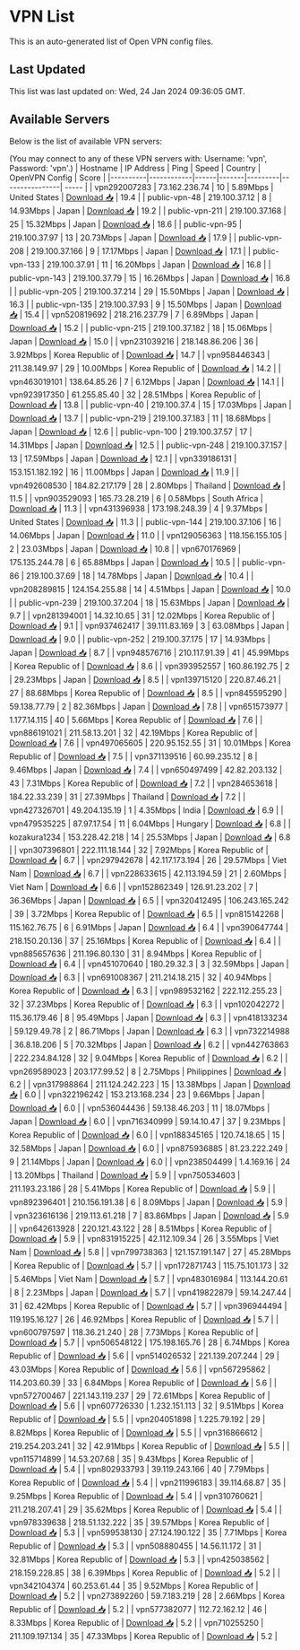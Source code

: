 # VPN List

This is an auto-generated list of Open VPN config files.

## Last Updated

This list was last updated on: Wed, 24 Jan 2024 09:36:05 GMT.

## Available Servers

Below is the list of available VPN servers:

(You may connect to any of these VPN servers with: Username: 'vpn', Password: 'vpn'.)
| Hostname | IP Address | Ping | Speed | Country | OpenVPN Config | Score |
|----------|------------|------|-------|---------|----------------| ----- |
| vpn292007283 | 73.162.236.74 | 10 | 5.89Mbps | United States | [Download 📥](./configs/server_0_US.ovpn) | 19.4 |
| public-vpn-48 | 219.100.37.12 | 8 | 14.93Mbps | Japan | [Download 📥](./configs/server_1_JP.ovpn) | 19.2 |
| public-vpn-211 | 219.100.37.168 | 25 | 15.32Mbps | Japan | [Download 📥](./configs/server_2_JP.ovpn) | 18.6 |
| public-vpn-95 | 219.100.37.97 | 13 | 20.73Mbps | Japan | [Download 📥](./configs/server_3_JP.ovpn) | 17.9 |
| public-vpn-208 | 219.100.37.166 | 9 | 17.17Mbps | Japan | [Download 📥](./configs/server_4_JP.ovpn) | 17.1 |
| public-vpn-133 | 219.100.37.91 | 11 | 16.20Mbps | Japan | [Download 📥](./configs/server_5_JP.ovpn) | 16.8 |
| public-vpn-143 | 219.100.37.79 | 15 | 16.26Mbps | Japan | [Download 📥](./configs/server_6_JP.ovpn) | 16.8 |
| public-vpn-205 | 219.100.37.214 | 29 | 15.50Mbps | Japan | [Download 📥](./configs/server_7_JP.ovpn) | 16.3 |
| public-vpn-135 | 219.100.37.93 | 9 | 15.50Mbps | Japan | [Download 📥](./configs/server_8_JP.ovpn) | 15.4 |
| vpn520819692 | 218.216.237.79 | 7 | 6.89Mbps | Japan | [Download 📥](./configs/server_9_JP.ovpn) | 15.2 |
| public-vpn-215 | 219.100.37.182 | 18 | 15.06Mbps | Japan | [Download 📥](./configs/server_10_JP.ovpn) | 15.0 |
| vpn231039216 | 218.148.86.206 | 36 | 3.92Mbps | Korea Republic of | [Download 📥](./configs/server_11_KR.ovpn) | 14.7 |
| vpn958446343 | 211.38.149.97 | 29 | 10.00Mbps | Korea Republic of | [Download 📥](./configs/server_12_KR.ovpn) | 14.2 |
| vpn463019101 | 138.64.85.26 | 7 | 6.12Mbps | Japan | [Download 📥](./configs/server_13_JP.ovpn) | 14.1 |
| vpn923917350 | 61.255.85.40 | 32 | 28.51Mbps | Korea Republic of | [Download 📥](./configs/server_14_KR.ovpn) | 13.8 |
| public-vpn-40 | 219.100.37.4 | 15 | 17.03Mbps | Japan | [Download 📥](./configs/server_15_JP.ovpn) | 13.7 |
| public-vpn-219 | 219.100.37.183 | 11 | 18.68Mbps | Japan | [Download 📥](./configs/server_16_JP.ovpn) | 12.6 |
| public-vpn-100 | 219.100.37.57 | 17 | 14.31Mbps | Japan | [Download 📥](./configs/server_17_JP.ovpn) | 12.5 |
| public-vpn-248 | 219.100.37.157 | 13 | 17.59Mbps | Japan | [Download 📥](./configs/server_18_JP.ovpn) | 12.1 |
| vpn339186131 | 153.151.182.192 | 16 | 11.00Mbps | Japan | [Download 📥](./configs/server_19_JP.ovpn) | 11.9 |
| vpn492608530 | 184.82.217.179 | 28 | 2.80Mbps | Thailand | [Download 📥](./configs/server_20_TH.ovpn) | 11.5 |
| vpn903529093 | 165.73.28.219 | 6 | 0.58Mbps | South Africa | [Download 📥](./configs/server_21_ZA.ovpn) | 11.3 |
| vpn431396938 | 173.198.248.39 | 4 | 9.37Mbps | United States | [Download 📥](./configs/server_22_US.ovpn) | 11.3 |
| public-vpn-144 | 219.100.37.106 | 16 | 14.06Mbps | Japan | [Download 📥](./configs/server_23_JP.ovpn) | 11.0 |
| vpn129056363 | 118.156.155.105 | 2 | 23.03Mbps | Japan | [Download 📥](./configs/server_24_JP.ovpn) | 10.8 |
| vpn670176969 | 175.135.244.78 | 6 | 65.88Mbps | Japan | [Download 📥](./configs/server_25_JP.ovpn) | 10.5 |
| public-vpn-86 | 219.100.37.69 | 18 | 14.78Mbps | Japan | [Download 📥](./configs/server_26_JP.ovpn) | 10.4 |
| vpn208289815 | 124.154.255.88 | 14 | 4.51Mbps | Japan | [Download 📥](./configs/server_27_JP.ovpn) | 10.0 |
| public-vpn-239 | 219.100.37.204 | 18 | 15.63Mbps | Japan | [Download 📥](./configs/server_28_JP.ovpn) | 9.7 |
| vpn281394001 | 14.32.10.65 | 31 | 12.02Mbps | Korea Republic of | [Download 📥](./configs/server_29_KR.ovpn) | 9.1 |
| vpn937462417 | 39.111.83.169 | 3 | 63.08Mbps | Japan | [Download 📥](./configs/server_30_JP.ovpn) | 9.0 |
| public-vpn-252 | 219.100.37.175 | 17 | 14.93Mbps | Japan | [Download 📥](./configs/server_31_JP.ovpn) | 8.7 |
| vpn948576716 | 210.117.91.39 | 41 | 45.99Mbps | Korea Republic of | [Download 📥](./configs/server_32_KR.ovpn) | 8.6 |
| vpn393952557 | 160.86.192.75 | 2 | 29.23Mbps | Japan | [Download 📥](./configs/server_33_JP.ovpn) | 8.5 |
| vpn139715120 | 220.87.46.21 | 27 | 88.68Mbps | Korea Republic of | [Download 📥](./configs/server_34_KR.ovpn) | 8.5 |
| vpn845595290 | 59.138.77.79 | 2 | 82.36Mbps | Japan | [Download 📥](./configs/server_35_JP.ovpn) | 7.8 |
| vpn651573977 | 1.177.14.115 | 40 | 5.66Mbps | Korea Republic of | [Download 📥](./configs/server_36_KR.ovpn) | 7.6 |
| vpn886191021 | 211.58.13.201 | 32 | 42.19Mbps | Korea Republic of | [Download 📥](./configs/server_37_KR.ovpn) | 7.6 |
| vpn497065605 | 220.95.152.55 | 31 | 10.01Mbps | Korea Republic of | [Download 📥](./configs/server_38_KR.ovpn) | 7.5 |
| vpn371139516 | 60.99.235.12 | 8 | 9.46Mbps | Japan | [Download 📥](./configs/server_39_JP.ovpn) | 7.4 |
| vpn650497499 | 42.82.203.132 | 43 | 7.31Mbps | Korea Republic of | [Download 📥](./configs/server_40_KR.ovpn) | 7.2 |
| vpn284653618 | 184.22.33.239 | 31 | 27.39Mbps | Thailand | [Download 📥](./configs/server_41_TH.ovpn) | 7.2 |
| vpn427326701 | 49.204.135.19 | 1 | 4.35Mbps | India | [Download 📥](./configs/server_42_IN.ovpn) | 6.9 |
| vpn479535225 | 87.97.17.54 | 11 | 6.04Mbps | Hungary | [Download 📥](./configs/server_43_HU.ovpn) | 6.8 |
| kozakura1234 | 153.228.42.218 | 14 | 25.53Mbps | Japan | [Download 📥](./configs/server_44_JP.ovpn) | 6.8 |
| vpn307396801 | 222.111.18.144 | 32 | 7.92Mbps | Korea Republic of | [Download 📥](./configs/server_45_KR.ovpn) | 6.7 |
| vpn297942678 | 42.117.173.194 | 26 | 29.57Mbps | Viet Nam | [Download 📥](./configs/server_46_VN.ovpn) | 6.7 |
| vpn228633615 | 42.113.194.59 | 21 | 2.60Mbps | Viet Nam | [Download 📥](./configs/server_47_VN.ovpn) | 6.6 |
| vpn152862349 | 126.91.23.202 | 7 | 36.36Mbps | Japan | [Download 📥](./configs/server_48_JP.ovpn) | 6.5 |
| vpn320412495 | 106.243.165.242 | 39 | 3.72Mbps | Korea Republic of | [Download 📥](./configs/server_49_KR.ovpn) | 6.5 |
| vpn815142268 | 115.162.76.75 | 6 | 6.91Mbps | Japan | [Download 📥](./configs/server_50_JP.ovpn) | 6.4 |
| vpn390647744 | 218.150.20.136 | 37 | 25.16Mbps | Korea Republic of | [Download 📥](./configs/server_51_KR.ovpn) | 6.4 |
| vpn885657636 | 211.196.80.130 | 31 | 8.94Mbps | Korea Republic of | [Download 📥](./configs/server_52_KR.ovpn) | 6.4 |
| vpn451070640 | 180.29.32.3 | 3 | 32.59Mbps | Japan | [Download 📥](./configs/server_53_JP.ovpn) | 6.3 |
| vpn691008367 | 211.214.18.215 | 32 | 40.94Mbps | Korea Republic of | [Download 📥](./configs/server_54_KR.ovpn) | 6.3 |
| vpn989532162 | 222.112.255.23 | 32 | 37.23Mbps | Korea Republic of | [Download 📥](./configs/server_55_KR.ovpn) | 6.3 |
| vpn102042272 | 115.36.179.46 | 8 | 95.49Mbps | Japan | [Download 📥](./configs/server_56_JP.ovpn) | 6.3 |
| vpn418133234 | 59.129.49.78 | 2 | 86.71Mbps | Japan | [Download 📥](./configs/server_57_JP.ovpn) | 6.3 |
| vpn732214988 | 36.8.18.206 | 5 | 70.32Mbps | Japan | [Download 📥](./configs/server_58_JP.ovpn) | 6.2 |
| vpn442763863 | 222.234.84.128 | 32 | 9.04Mbps | Korea Republic of | [Download 📥](./configs/server_59_KR.ovpn) | 6.2 |
| vpn269589023 | 203.177.99.52 | 8 | 2.75Mbps | Philippines | [Download 📥](./configs/server_60_PH.ovpn) | 6.2 |
| vpn317988864 | 211.124.242.223 | 15 | 13.38Mbps | Japan | [Download 📥](./configs/server_61_JP.ovpn) | 6.0 |
| vpn322196242 | 153.213.168.234 | 23 | 9.66Mbps | Japan | [Download 📥](./configs/server_62_JP.ovpn) | 6.0 |
| vpn536044436 | 59.138.46.203 | 11 | 18.07Mbps | Japan | [Download 📥](./configs/server_63_JP.ovpn) | 6.0 |
| vpn716340999 | 59.14.10.47 | 37 | 9.23Mbps | Korea Republic of | [Download 📥](./configs/server_64_KR.ovpn) | 6.0 |
| vpn188345165 | 120.74.18.65 | 15 | 32.58Mbps | Japan | [Download 📥](./configs/server_65_JP.ovpn) | 6.0 |
| vpn875936885 | 81.23.222.249 | 9 | 21.14Mbps | Japan | [Download 📥](./configs/server_66_JP.ovpn) | 6.0 |
| vpn238504499 | 1.4.169.16 | 24 | 13.20Mbps | Thailand | [Download 📥](./configs/server_67_TH.ovpn) | 5.9 |
| vpn750534603 | 211.193.23.186 | 28 | 5.41Mbps | Korea Republic of | [Download 📥](./configs/server_68_KR.ovpn) | 5.9 |
| vpn892396401 | 210.156.191.38 | 6 | 8.09Mbps | Japan | [Download 📥](./configs/server_69_JP.ovpn) | 5.9 |
| vpn323616136 | 219.113.61.218 | 7 | 83.86Mbps | Japan | [Download 📥](./configs/server_70_JP.ovpn) | 5.9 |
| vpn642613928 | 220.121.43.122 | 28 | 8.51Mbps | Korea Republic of | [Download 📥](./configs/server_71_KR.ovpn) | 5.9 |
| vpn831915225 | 42.112.109.34 | 26 | 3.55Mbps | Viet Nam | [Download 📥](./configs/server_72_VN.ovpn) | 5.8 |
| vpn799738363 | 121.157.191.147 | 27 | 45.28Mbps | Korea Republic of | [Download 📥](./configs/server_73_KR.ovpn) | 5.7 |
| vpn172871743 | 115.75.101.173 | 32 | 5.46Mbps | Viet Nam | [Download 📥](./configs/server_74_VN.ovpn) | 5.7 |
| vpn483016984 | 113.144.20.61 | 8 | 2.23Mbps | Japan | [Download 📥](./configs/server_75_JP.ovpn) | 5.7 |
| vpn419822879 | 59.14.247.44 | 31 | 62.42Mbps | Korea Republic of | [Download 📥](./configs/server_76_KR.ovpn) | 5.7 |
| vpn396944494 | 119.195.16.127 | 26 | 46.92Mbps | Korea Republic of | [Download 📥](./configs/server_77_KR.ovpn) | 5.7 |
| vpn600797597 | 118.36.21.240 | 28 | 7.73Mbps | Korea Republic of | [Download 📥](./configs/server_78_KR.ovpn) | 5.7 |
| vpn506548122 | 175.198.165.76 | 28 | 6.74Mbps | Korea Republic of | [Download 📥](./configs/server_79_KR.ovpn) | 5.6 |
| vpn514026532 | 221.139.207.244 | 29 | 43.03Mbps | Korea Republic of | [Download 📥](./configs/server_80_KR.ovpn) | 5.6 |
| vpn567295862 | 114.203.60.39 | 33 | 6.84Mbps | Korea Republic of | [Download 📥](./configs/server_81_KR.ovpn) | 5.6 |
| vpn572700467 | 221.143.119.237 | 29 | 72.61Mbps | Korea Republic of | [Download 📥](./configs/server_82_KR.ovpn) | 5.6 |
| vpn607726330 | 1.232.151.113 | 32 | 9.51Mbps | Korea Republic of | [Download 📥](./configs/server_83_KR.ovpn) | 5.5 |
| vpn204051898 | 1.225.79.192 | 29 | 8.82Mbps | Korea Republic of | [Download 📥](./configs/server_84_KR.ovpn) | 5.5 |
| vpn316866612 | 219.254.203.241 | 32 | 42.91Mbps | Korea Republic of | [Download 📥](./configs/server_85_KR.ovpn) | 5.5 |
| vpn115714899 | 14.53.207.68 | 35 | 9.43Mbps | Korea Republic of | [Download 📥](./configs/server_86_KR.ovpn) | 5.4 |
| vpn802933793 | 39.119.243.166 | 40 | 7.79Mbps | Korea Republic of | [Download 📥](./configs/server_87_KR.ovpn) | 5.4 |
| vpn211996183 | 39.114.68.87 | 35 | 9.25Mbps | Korea Republic of | [Download 📥](./configs/server_88_KR.ovpn) | 5.4 |
| vpn310760621 | 211.218.207.41 | 29 | 35.62Mbps | Korea Republic of | [Download 📥](./configs/server_89_KR.ovpn) | 5.4 |
| vpn978339638 | 218.51.132.222 | 35 | 39.57Mbps | Korea Republic of | [Download 📥](./configs/server_90_KR.ovpn) | 5.3 |
| vpn599538130 | 27.124.190.122 | 35 | 7.71Mbps | Korea Republic of | [Download 📥](./configs/server_91_KR.ovpn) | 5.3 |
| vpn508880455 | 14.56.11.172 | 31 | 32.81Mbps | Korea Republic of | [Download 📥](./configs/server_92_KR.ovpn) | 5.3 |
| vpn425038562 | 218.159.228.85 | 38 | 6.39Mbps | Korea Republic of | [Download 📥](./configs/server_93_KR.ovpn) | 5.2 |
| vpn342104374 | 60.253.61.44 | 35 | 9.52Mbps | Korea Republic of | [Download 📥](./configs/server_94_KR.ovpn) | 5.2 |
| vpn273892260 | 59.7.183.219 | 28 | 2.66Mbps | Korea Republic of | [Download 📥](./configs/server_95_KR.ovpn) | 5.2 |
| vpn577382077 | 112.72.162.12 | 46 | 8.33Mbps | Korea Republic of | [Download 📥](./configs/server_96_KR.ovpn) | 5.2 |
| vpn710255250 | 211.109.197.134 | 35 | 47.33Mbps | Korea Republic of | [Download 📥](./configs/server_97_KR.ovpn) | 5.2 |
